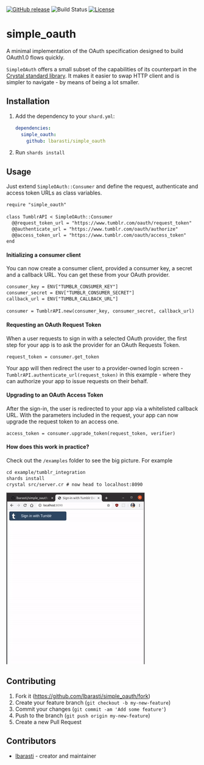[![GitHub release](https://img.shields.io/github/release/lbarasti/simple_oauth.svg)](https://github.com/lbarasti/simple_oauth/releases)
![Build Status](https://github.com/lbarasti/simple_oauth/workflows/build/badge.svg)
[![License](https://img.shields.io/badge/license-MIT-blue.svg)](https://opensource.org/licenses/MIT)

# simple_oauth

A minimal implementation of the OAuth specification designed to build OAuth1.0 flows quickly.

`SimpleOAuth` offers a small subset of the capabilities of its counterpart in the [Crystal standard library](https://crystal-lang.org/api/latest/OAuth.html). It makes it easier to swap HTTP client and is simpler to navigate - by means of being a lot smaller.

## Installation

1. Add the dependency to your `shard.yml`:

   ```yaml
   dependencies:
     simple_oauth:
       github: lbarasti/simple_oauth
   ```

2. Run `shards install`

## Usage

Just extend `SimpleOAuth::Consumer` and define the request, authenticate and access token URLs as class variables.
```crystal
require "simple_oauth"

class TumblrAPI < SimpleOAuth::Consumer
  @@request_token_url = "https://www.tumblr.com/oauth/request_token"
  @@authenticate_url = "https://www.tumblr.com/oauth/authorize"
  @@access_token_url = "https://www.tumblr.com/oauth/access_token"
end
```

#### Initializing a consumer client
You can now create a consumer client, provided a consumer key, a secret and a callback URL. You can get these from your OAuth provider.

```crystal
consumer_key = ENV["TUMBLR_CONSUMER_KEY"]
consumer_secret = ENV["TUMBLR_CONSUMER_SECRET"]
callback_url = ENV["TUMBLR_CALLBACK_URL"]

consumer = TumblrAPI.new(consumer_key, consumer_secret, callback_url)
```

#### Requesting an OAuth Request Token
When a user requests to sign in with a selected OAuth provider, the first step for your app is to ask the provider for an OAuth Requests Token.
```crystal
request_token = consumer.get_token
```
Your app will then redirect the user to a provider-owned login screen - `TumblrAPI.authenticate_url(request_token)` in this example - where they can authorize your app to issue requests on their behalf.

#### Upgrading to an OAuth Access Token
After the sign-in, the user is redirected to your app via a whitelisted callback URL. With the parameters included in the request, your app can now upgrade the request token to an access one.
```crystal
access_token = consumer.upgrade_token(request_token, verifier)
```

#### How does this work in practice?
Check out the `/examples` folder to see the big picture. For example
```
cd example/tumblr_integration
shards install
crystal src/server.cr # now head to localhost:8090
```

![tumblr demo](examples/tumblr_integration/oauth_flow.gif)

## Contributing

1. Fork it (<https://github.com/lbarasti/simple_oauth/fork>)
2. Create your feature branch (`git checkout -b my-new-feature`)
3. Commit your changes (`git commit -am 'Add some feature'`)
4. Push to the branch (`git push origin my-new-feature`)
5. Create a new Pull Request

## Contributors

- [lbarasti](https://github.com/lbarasti) - creator and maintainer
